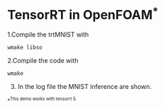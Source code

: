 # TensorRT in OpenFOAM<sup>\*<sup>

1.Compile the trtMNIST with

```
wmake libso
```

2.Compile the code with

```
wmake
```

3. In the log file the MNIST inference are shown.

<sup>\*<sup>This demo works with tensorrt 5.
